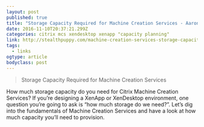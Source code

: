 ```yaml
---
layout: post 
published: true 
title: "Storage Capacity Required for Machine Creation Services - Aaron Parker" 
date: 2016-11-10T20:37:21.299Z
categories: citrix mcs xendesktop xenapp "capacity planning"
link: http://stealthpuppy.com/machine-creation-services-storage-capacity/ 
tags:
  - links
ogtype: article 
bodyclass: post 
---
```


> Storage Capacity Required for Machine Creation Services


How much storage capacity do you need for Citrix Machine Creation Services? If you’re designing a XenApp or XenDesktop environment, one question you’re going to ask is “how much storage do we need?”. Let’s dig into the fundamentals of Machine Creation Services and have a look at how much capacity you’ll need to provision.
